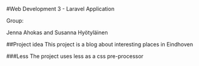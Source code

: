 #Web Development 3 - Laravel Application

Group:

Jenna Ahokas and Susanna Hyötyläinen

##Project idea
This project is a blog about interesting places in Eindhoven

###Less
The project uses less as a css pre-processor 

###